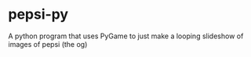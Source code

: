 # pepsi-py
 A python program that uses PyGame to just make a looping slideshow of images of pepsi (the og)
